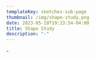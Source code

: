 ```yaml
---
templateKey: sketches-sub-page
thumbnail: /img/shape-study.png
date: 2023-05-10T19:23:54-04:00
title: Shape Study
description: "-"
---
```

\-